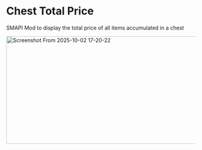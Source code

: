 # Chest Total Price
SMAPI Mod to display the total price of all items accumulated in a chest

<img width="905" height="286" alt="Screenshot From 2025-10-02 17-20-22" src="https://github.com/user-attachments/assets/806cf0bd-ce01-46eb-a287-d30f80b7fe63" />
